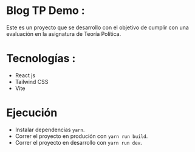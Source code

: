 # Blog TP Demo :
Este es un proyecto que se desarrollo con el objetivo de cumplir con una evaluación en la asignatura de Teoría Política.

# Tecnologías :
- React js
- Tailwind CSS
- Vite

# Ejecución
- Instalar dependencias `yarn`.
- Correr el proyecto en produción con `yarn run build`.
- Correr el proyecto en desarrollo con `yarn run dev`.